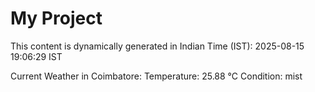 # My Project

This content is dynamically generated in Indian Time (IST): 2025-08-15 19:06:29 IST


Current Weather in Coimbatore:
Temperature: 25.88 °C
Condition: mist
